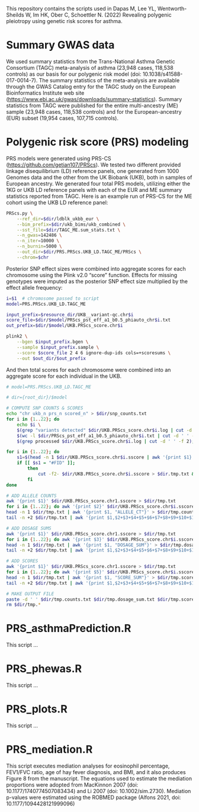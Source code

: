 This repository contains the scripts used in Dapas M, Lee YL, Wentworth-Sheilds W, Im HK, Ober C, Schoettler N. (2022) Revealing polygenic pleiotropy using genetic risk scores for asthma.


# Summary GWAS data
We used summary statistics from the Trans-National Asthma Genetic Consortium (TAGC) meta-analysis of asthma (23,948 cases, 118,538 controls) as our basis for our polygenic risk model (doi: 10.1038/s41588-017-0014-7). The summary statistics of the meta-analysis are available through the GWAS Catalog entry for the TAGC study on the European Bioinformatics Institute web site (https://www.ebi.ac.uk/gwas/downloads/summary-statistics). Summary statistics from TAGC were published for the entire multi-ancestry (ME) sample (23,948 cases, 118,538 controls) and for the European-ancestry (EUR) subset (19,954 cases, 107,715 controls). 

# Polygenic risk score (PRS) modeling
PRS models were generated using PRS-CS (https://github.com/getian107/PRScs). We tested two different provided linkage disequilibrium (LD) reference panels, one generated from 1000 Genomes data and the other from the UK Biobank (UKB), both in samples of European ancestry. We generated four total PRS models, utilizing either the 1KG or UKB LD reference panels with each of the EUR and ME summary statistics reported from TAGC. Here is an example run of PRS-CS for the ME cohort using the UKB LD reference panel:

```bash
PRScs.py \
    --ref_dir=$dir/ldblk_ukbb_eur \
    --bim_prefix=$dir/ukb_bims/ukb_combined \
    --sst_file=$dir/TAGC_ME.sum_stats.txt \
    --n_gwas=142486 \
    --n_iter=10000 \
    --n_burnin=5000 \
    --out_dir=$dir/PRS.PRScs.UKB_LD.TAGC_ME/PRScs \
    --chrom=$chr
```


Posterior SNP effect sizes were combined into aggregate scores for each chromosome using the Plink v2.0 “score” function. Effects for missing genotypes were imputed as the posterior SNP effect size multiplied by the effect allele frequency:

```bash
i=$1  # chromosome passed to script
model=PRS.PRScs.UKB_LD.TAGC_ME

input_prefix=$resource_dir/UKB__variant-qc.chr$i
score_file=$dir/$model/PRScs_pst_eff_a1_b0.5_phiauto_chr$i.txt
out_prefix=$dir/$model/UKB.PRScs_score.chr$i

plink2 \
    --bgen $input_prefix.bgen \
    --sample $input_prefix.sample \
    --score $score_file 2 4 6 ignore-dup-ids cols=+scoresums \
    --out $out_dir/$out_prefix
```

And then total scores for each chromosome were combined into an aggregate score for each individual in the UKB.

```bash
# model=PRS.PRScs.UKB_LD.TAGC_ME

# dir={root_dir}/$model

# COMPUTE SNP COUNTS & SCORES
echo "chr ukb_n prs_n scored_n" > $dir/snp_counts.txt
for i in {1..22}; do
    echo $i \
    $(grep "variants detected" $dir/UKB.PRScs_score.chr$i.log | cut -d ' ' -f 2) \
    $(wc -l $dir/PRScs_pst_eff_a1_b0.5_phiauto_chr$i.txt | cut -d ' ' -f 1) \
    $(grep processed $dir/UKB.PRScs_score.chr$i.log | cut -d ' ' -f 2); done >> $dir/snp_counts.txt

for i in {1..22}; do
    s1=$(head -n 1 $dir/UKB.PRScs_score.chr$i.sscore | awk '{print $1}')
    if [[ $s1 = "#FID" ]];
        then
            cut -f2- $dir/UKB.PRScs_score.chr$i.sscore > $dir.tmp.txt && mv $dir.tmp.txt $dir/UKB.PRScs_score.chr$i.sscore
        fi
done

# ADD ALLELE COUNTS
awk '{print $1}' $dir/UKB.PRScs_score.chr1.sscore > $dir/tmp.txt
for i in {1..22}; do awk '{print $2}' $dir/UKB.PRScs_score.chr$i.sscore | paste $dir/tmp.txt - > $dir/tmp.2.txt && mv $dir/tmp.2.txt $dir/tmp.txt; done
head -n 1 $dir/tmp.txt | awk '{print $1, "ALLELE_CT"}' > $dir/tmp.counts.txt
tail -n +2 $dir/tmp.txt | awk '{print $1,$2+$3+$4+$5+$6+$7+$8+$9+$10+$11+$12+$13+$14+$15+$16+$17+$18+$19+$20+$21+$22+$23}' >> $dir/tmp.counts.txt

# ADD DOSAGE SUMS
awk '{print $1}' $dir/UKB.PRScs_score.chr1.sscore > $dir/tmp.txt
for i in {1..22}; do awk '{print $3}' $dir/UKB.PRScs_score.chr$i.sscore | paste $dir/tmp.txt - > $dir/tmp.2.txt && mv $dir/tmp.2.txt $dir/tmp.txt; done
head -n 1 $dir/tmp.txt | awk '{print $1, "DOSAGE_SUM"}' > $dir/tmp.dosage_sum.txt
tail -n +2 $dir/tmp.txt | awk '{print $1,$2+$3+$4+$5+$6+$7+$8+$9+$10+$11+$12+$13+$14+$15+$16+$17+$18+$19+$20+$21+$22+$23}' >> $dir/tmp.dosage_sum.txt

# ADD SCORES
awk '{print $1}' $dir/UKB.PRScs_score.chr1.sscore > $dir/tmp.txt
for i in {1..22}; do awk '{print $5}' $dir/UKB.PRScs_score.chr$i.sscore | paste $dir/tmp.txt - > $dir/tmp.2.txt && mv $dir/tmp.2.txt $dir/tmp.txt; done
head -n 1 $dir/tmp.txt | awk '{print $1, "SCORE_SUM"}' > $dir/tmp.score.txt
tail -n +2 $dir/tmp.txt | awk '{print $1,$2+$3+$4+$5+$6+$7+$8+$9+$10+$11+$12+$13+$14+$15+$16+$17+$18+$19+$20+$21+$22+$23}' >> $dir/tmp.score.txt

# MAKE OUTPUT FILE
paste -d ' ' $dir/tmp.counts.txt $dir/tmp.dosage_sum.txt $dir/tmp.score.txt | cut -d ' ' -f 1,2,4,6 > $dir/UKB.PRScs_score.ALL.sscoreSum.txt
rm $dir/tmp.*

```

# PRS_asthmaPrediction.R
This script ...

# PRS_phewas.R
This script ...

# PRS_plots.R
This script ...

# PRS_mediation.R
This script executes mediation analyses for eosinophil percentage, FEV1/FVC ratio, age of hay fever diagnosis, and BMI, and it also produces Figure 8 from the manuscript. The equations used to estimate the mediation proportions were adopted from MacKinnon 2007 (doi: 10.1177/1740774507083434) and Li 2007 (doi: 10.1002/sim.2730). Mediation p-values were estimated using the ROBMED package (Alfons 2021, doi: 10.1177/1094428121999096)


